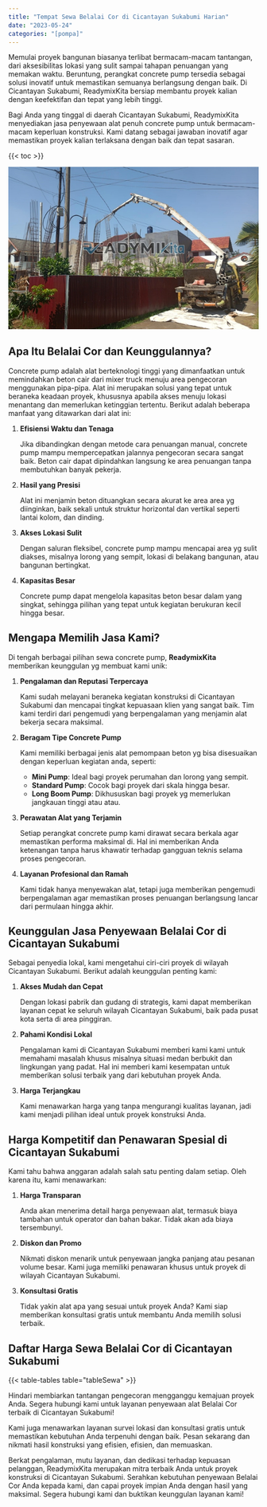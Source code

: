 ```yaml
---
title: "Tempat Sewa Belalai Cor di Cicantayan Sukabumi Harian"
date: "2023-05-24"
categories: "[pompa]"
---
```


Memulai proyek bangunan biasanya terlibat bermacam-macam tantangan, dari aksesibilitas lokasi yang sulit sampai tahapan penuangan yang memakan waktu. Beruntung, perangkat concrete pump tersedia sebagai solusi inovatif untuk memastikan semuanya berlangsung dengan baik. Di Cicantayan Sukabumi, ReadymixKita bersiap membantu proyek kalian dengan keefektifan dan tepat yang lebih tinggi.

Bagi Anda yang tinggal di daerah Cicantayan Sukabumi, ReadymixKita menyediakan jasa penyewaan alat penuh concrete pump untuk bermacam-macam keperluan konstruksi. Kami datang sebagai jawaban inovatif agar memastikan proyek kalian terlaksana dengan baik dan tepat sasaran.

{{< toc >}}

![Tempat Sewa Belalai Cor di Cicantayan Sukabumi Harian](/images/pompa/sewa-pompa-24.jpg)

## Apa Itu Belalai Cor dan Keunggulannya?

Concrete pump adalah alat berteknologi tinggi yang dimanfaatkan untuk memindahkan beton cair dari mixer truck menuju area pengecoran menggunakan pipa-pipa. Alat ini merupakan solusi yang tepat untuk beraneka keadaan proyek, khususnya apabila akses menuju lokasi menantang dan memerlukan ketinggian tertentu. Berikut adalah beberapa manfaat yang ditawarkan dari alat ini:

1. **Efisiensi Waktu dan Tenaga**

   Jika dibandingkan dengan metode cara penuangan manual, concrete pump mampu mempercepatkan jalannya pengecoran secara sangat baik. Beton cair dapat dipindahkan langsung ke area penuangan tanpa membutuhkan banyak pekerja.

2. **Hasil yang Presisi**

   Alat ini menjamin beton dituangkan secara akurat ke area area yg diinginkan, baik sekali untuk struktur horizontal dan vertikal seperti lantai kolom, dan dinding.

3. **Akses Lokasi Sulit**

   Dengan saluran fleksibel, concrete pump mampu mencapai area yg sulit diakses, misalnya lorong yang sempit, lokasi di belakang bangunan, atau bangunan bertingkat.

4. **Kapasitas Besar**

   Concrete pump dapat mengelola kapasitas beton besar dalam yang singkat, sehingga pilihan yang tepat untuk kegiatan berukuran kecil hingga besar.

## Mengapa Memilih Jasa Kami?

Di tengah berbagai pilihan sewa concrete pump, **ReadymixKita** memberikan keunggulan yg membuat kami unik:

1. **Pengalaman dan Reputasi Terpercaya**

   Kami sudah melayani beraneka kegiatan konstruksi di Cicantayan Sukabumi dan mencapai tingkat kepuasaan klien yang sangat baik. Tim kami terdiri dari pengemudi yang berpengalaman yang menjamin alat bekerja secara maksimal.

2. **Beragam Tipe Concrete Pump**

   Kami memiliki berbagai jenis alat pemompaan beton yg bisa disesuaikan dengan keperluan kegiatan anda, seperti:
   - **Mini Pump**: Ideal bagi proyek perumahan dan lorong yang sempit.
   - **Standard Pump**: Cocok bagi proyek dari skala hingga besar.
   - **Long Boom Pump**: Dikhususkan bagi proyek yg memerlukan jangkauan tinggi atau atau.

3. **Perawatan Alat yang Terjamin**

   Setiap perangkat concrete pump kami dirawat secara berkala agar memastikan performa maksimal di. Hal ini memberikan Anda ketenangan tanpa harus khawatir terhadap gangguan teknis selama proses pengecoran.

4. **Layanan Profesional dan Ramah**

   Kami tidak hanya menyewakan alat, tetapi juga memberikan pengemudi berpengalaman agar memastikan proses penuangan berlangsung lancar dari permulaan hingga akhir.

## Keunggulan Jasa Penyewaan Belalai Cor di Cicantayan Sukabumi

Sebagai penyedia lokal, kami mengetahui ciri-ciri proyek di wilayah Cicantayan Sukabumi. Berikut adalah keunggulan penting kami:

1. **Akses Mudah dan Cepat**

   Dengan lokasi pabrik dan gudang di strategis, kami dapat memberikan layanan cepat ke seluruh wilayah Cicantayan Sukabumi, baik pada pusat kota serta di area pinggiran.

2. **Pahami Kondisi Lokal**

   Pengalaman kami di Cicantayan Sukabumi memberi kami kami untuk memahami masalah khusus misalnya situasi medan berbukit dan lingkungan yang padat. Hal ini memberi kami kesempatan untuk memberikan solusi terbaik yang dari kebutuhan proyek Anda.

3. **Harga Terjangkau**

   Kami menawarkan harga yang tanpa mengurangi kualitas layanan, jadi kami menjadi pilihan ideal untuk proyek konstruksi Anda.

## Harga Kompetitif dan Penawaran Spesial di Cicantayan Sukabumi

Kami tahu bahwa anggaran adalah salah satu penting dalam setiap. Oleh karena itu, kami menawarkan:

1. **Harga Transparan**

   Anda akan menerima detail harga penyewaan alat, termasuk biaya tambahan untuk operator dan bahan bakar. Tidak akan ada biaya tersembunyi.

2. **Diskon dan Promo**

   Nikmati diskon menarik untuk penyewaan jangka panjang atau pesanan volume besar. Kami juga memiliki penawaran khusus untuk proyek di wilayah Cicantayan Sukabumi.

3. **Konsultasi Gratis**

   Tidak yakin alat apa yang sesuai untuk proyek Anda? Kami siap memberikan konsultasi gratis untuk membantu Anda memilih solusi terbaik.

## Daftar Harga Sewa Belalai Cor di Cicantayan Sukabumi

{{< table-tables table="tableSewa" >}}

Hindari membiarkan tantangan pengecoran mengganggu kemajuan proyek Anda. Segera hubungi kami untuk layanan penyewaan alat Belalai Cor terbaik di Cicantayan Sukabumi!

Kami juga menawarkan layanan survei lokasi dan konsultasi gratis untuk memastikan kebutuhan Anda terpenuhi dengan baik. Pesan sekarang dan nikmati hasil konstruksi yang efisien, efisien, dan memuaskan.

Berkat pengalaman, mutu layanan, dan dedikasi terhadap kepuasan pelanggan, ReadymixKita merupakan mitra terbaik Anda untuk proyek konstruksi di Cicantayan Sukabumi. Serahkan kebutuhan penyewaan Belalai Cor Anda kepada kami, dan capai proyek impian Anda dengan hasil yang maksimal. Segera hubungi kami dan buktikan keunggulan layanan kami!